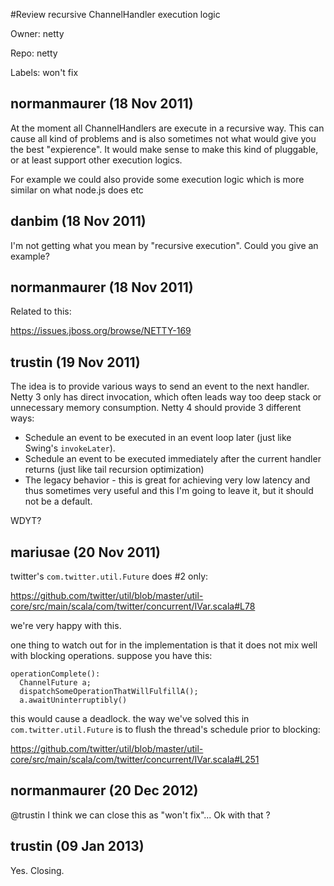 #Review recursive ChannelHandler execution logic

Owner: netty

Repo: netty

Labels: won't fix 

## normanmaurer (18 Nov 2011)

At the moment all ChannelHandlers are execute in a recursive way. This can cause all kind of problems and is also sometimes not what would give you the best "expierence". It would make sense to make this kind of pluggable, or at least support other execution logics. 

For example we could also provide some execution logic which is more similar on what node.js does etc


## danbim (18 Nov 2011)

I'm not getting what you mean by "recursive execution". Could you give an example?


## normanmaurer (18 Nov 2011)

Related to this:

https://issues.jboss.org/browse/NETTY-169


## trustin (19 Nov 2011)

The idea is to provide various ways to send an event to the next handler.  Netty 3 only has direct invocation, which often leads way too deep stack or unnecessary memory consumption.  Netty 4 should provide 3 different ways:
- Schedule an event to be executed in an event loop later (just like Swing's `invokeLater`).
- Schedule an event to be executed immediately after the current handler returns (just like tail recursion optimization)
- The legacy behavior - this is great for achieving very low latency and thus sometimes very useful and this I'm going to leave it, but it should not be a default.

WDYT?


## mariusae (20 Nov 2011)

twitter's `com.twitter.util.Future` does #2 only:

  https://github.com/twitter/util/blob/master/util-core/src/main/scala/com/twitter/concurrent/IVar.scala#L78

we're very happy with this.

one thing to watch out for in the implementation is that it does not mix well with blocking operations.  suppose you have this:

```
operationComplete():
  ChannelFuture a;
  dispatchSomeOperationThatWillFulfillA();
  a.awaitUninterruptibly()
```

this would cause a deadlock.  the way we've solved this in `com.twitter.util.Future` is to flush the thread's schedule prior to blocking:

  https://github.com/twitter/util/blob/master/util-core/src/main/scala/com/twitter/concurrent/IVar.scala#L251


## normanmaurer (20 Dec 2012)

@trustin I think we can close this as "won't fix"... Ok with that ?


## trustin (09 Jan 2013)

Yes. Closing.


